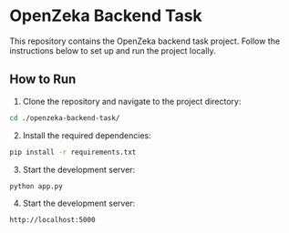 # OpenZeka Backend Task

This repository contains the OpenZeka backend task project. Follow the instructions below to set up and run the project locally.

## How to Run

1. Clone the repository and navigate to the project directory:

```bash
cd ./openzeka-backend-task/
```
2. Install the required dependencies:
```bash
pip install -r requirements.txt
```
3. Start the development server:
```bash
python app.py
```
4. Start the development server:
```bash
http://localhost:5000
```
